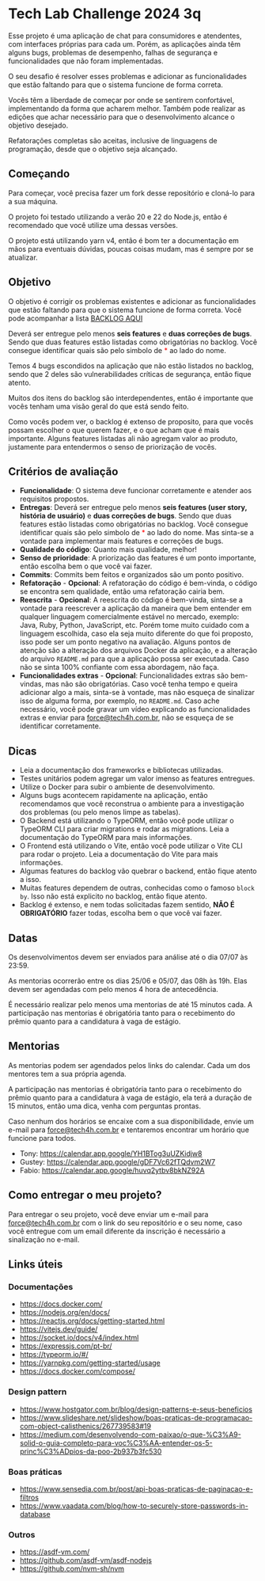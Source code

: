 # Tech Lab Challenge 2024 3q

Esse projeto é uma aplicação de chat para consumidores e atendentes, com interfaces próprias para cada um. Porém, as aplicações ainda têm alguns bugs, problemas de desempenho, falhas de segurança e funcionalidades que não foram implementadas.

O seu desafio é resolver esses problemas e adicionar as funcionalidades que estão faltando para que o sistema funcione de forma correta.

Vocês têm a liberdade de começar por onde se sentirem confortável, implementando da forma que acharem melhor. Também pode realizar as edições que achar necessário para que o desenvolvimento alcance o objetivo desejado.

Refatorações completas são aceitas, inclusive de linguagens de programação, desde que o objetivo seja alcançado.

## Começando

Para começar, você precisa fazer um fork desse repositório e cloná-lo para a sua máquina.

O projeto foi testado utilizando a verão 20 e 22 do Node.js, então é recomendado que você utilize uma dessas versões.

O projeto está utilizando yarn v4, então é bom ter a documentação em mãos para eventuais dúvidas, poucas coisas mudam, mas é sempre por se atualizar.

## Objetivo

O objetivo é corrigir os problemas existentes e adicionar as funcionalidades que estão faltando para que o sistema funcione de forma correta. Você pode acompanhar a lista [BACKLOG AQUI](./BACKLOG.md)

Deverá ser entregue pelo menos **seis features** e **duas correções de bugs**. Sendo que duas features estão listadas como obrigatórias no backlog. Você consegue identificar quais são pelo simbolo de <span style='color: red'>*</span> ao lado do nome.

Temos 4 bugs escondidos na aplicação que não estão listados no backlog, sendo que 2 deles são vulnerabilidades críticas de segurança, então fique atento.

Muitos dos itens do backlog são interdependentes, então é importante que vocês tenham uma visão geral do que está sendo feito.

Como vocês podem ver, o backlog é extenso de proposito, para que vocês possam escolher o que querem fazer, e o que acham que é mais importante. Alguns features listadas ali não agregam valor ao produto, justamente para entendermos o senso de priorização de vocês.

## Critérios de avaliação

- **Funcionalidade**: O sistema deve funcionar corretamente e atender aos requisitos propostos.
- **Entregas**: Deverá ser entregue pelo menos **seis features (user story, história de usuário)** e **duas correções de bugs**. Sendo que duas features estão listadas como obrigatórias no backlog. Você consegue identificar quais são pelo simbolo de <span style='color: red'>*</span> ao lado do nome. Mas sinta-se a vontade para implementar mais features e correções de bugs.
- **Qualidade do código**: Quanto mais qualidade, melhor!
- **Senso de prioridade**: A priorização das features é um ponto importante, então escolha bem o que você vai fazer.
- **Commits**: Commits bem feitos e organizados são um ponto positivo.
- **Refatoração** - **Opcional**: A refatoração do código é bem-vinda, o código se encontra sem qualidade, então uma refatoração cairia bem.
- **Reescrita** - **Opcional**: A reescrita do código é bem-vinda, sinta-se a vontade para reescrever a aplicação da maneira que bem entender em qualquer linguagem comercialmente estável no mercado, exemplo: Java, Ruby, Python, JavaScript, etc. Porém tome muito cuidado com a linguagem escolhida, caso ela seja muito diferente do que foi proposto, isso pode ser um ponto negativo na avaliação. Alguns pontos de atenção são a alteração dos arquivos Docker da aplicação, e a alteração do arquivo `README.md` para que a aplicação possa ser executada. Caso não se sinta 100% confiante com essa abordagem, não faça.
- **Funcionalidades extras** - **Opcional**: Funcionalidades extras são bem-vindas, mas não são obrigatórias. Caso você tenha tempo e queira adicionar algo a mais, sinta-se à vontade, mas não esqueça de sinalizar isso de alguma forma, por exemplo, no `README.md`. Caso ache necessário, você pode gravar um vídeo explicando as funcionalidades extras e enviar para [force@tech4h.com.br](mailto:force@tech4h.com.br), não se esqueça de se identificar corretamente.

## Dicas

- Leia a documentação dos frameworks e bibliotecas utilizadas.
- Testes unitários podem agregar um valor imenso as features entregues.
- Utilize o Docker para subir o ambiente de desenvolvimento.
- Alguns bugs acontecem rapidamente na aplicação, então recomendamos que você reconstrua o ambiente para a investigação dos problemas (ou pelo menos limpe as tabelas).
- O Backend está utilizando o TypeORM, então você pode utilizar o TypeORM CLI para criar migrations e rodar as migrations. Leia a documentação do TypeORM para mais informações.
- O Frontend está utilizando o Vite, então você pode utilizar o Vite CLI para rodar o projeto. Leia a documentação do Vite para mais informações.
- Algumas features do backlog vão quebrar o backend, então fique atento a isso.
- Muitas features dependem de outras, conhecidas como o famoso `block by`. Isso não está explicito no backlog, então fique atento.
- Backlog é extenso, e nem todas solicitadas fazem sentido, **NÃO É OBRIGATÓRIO** fazer todas, escolha bem o que você vai fazer.

## Datas

Os desenvolvimentos devem ser enviados para análise até o dia 07/07 às 23:59.

As mentorias ocorrerão entre os dias 25/06 e 05/07, das 08h às 19h. Elas devem ser agendadas com pelo menos 4 hora de antecedência.

É necessário realizar pelo menos uma mentorias de até 15 minutos cada. A participação nas mentorias é obrigatória tanto para o recebimento do prêmio quanto para a candidatura à vaga de estágio.

## Mentorias

As mentorias podem ser agendados pelos links do calendar. Cada um dos mentores tem a sua própria agenda.

A participação nas mentorias é obrigatória tanto para o recebimento do prêmio quanto para a candidatura à vaga de estágio, ela terá a duração de 15 minutos, então uma dica, venha com perguntas prontas.

Caso nenhum dos horários se encaixe com a sua disponibilidade, envie um e-mail para [force@tech4h.com.br](mailto:force@tech4h.com.br) e tentaremos encontrar um horário que funcione para todos.

- Tony: https://calendar.app.google/YH1BTog3uUZKidjw8
- Gustey: https://calendar.app.google/gDF7Vc62fTQdvm2W7
- Fabio: https://calendar.app.google/huvq2ytbv8bkNZ92A

## Como entregar o meu projeto?

Para entregar o seu projeto, você deve enviar um e-mail para [force@tech4h.com.br](mailto:force@tech4h.com.br) com o link do seu repositório e o seu nome, caso você entregue com um email diferente da inscrição é necessário a sinalização no e-mail.

## Links úteis

### Documentações

- https://docs.docker.com/
- https://nodejs.org/en/docs/
- https://reactjs.org/docs/getting-started.html
- https://vitejs.dev/guide/
- https://socket.io/docs/v4/index.html
- https://expressjs.com/pt-br/
- https://typeorm.io/#/
- https://yarnpkg.com/getting-started/usage
- https://docs.docker.com/compose/

### Design pattern

- https://www.hostgator.com.br/blog/design-patterns-e-seus-beneficios
- https://www.slideshare.net/slideshow/boas-praticas-de-programacao-com-object-calisthenics/267739583#19
- https://medium.com/desenvolvendo-com-paixao/o-que-%C3%A9-solid-o-guia-completo-para-voc%C3%AA-entender-os-5-princ%C3%ADpios-da-poo-2b937b3fc530

### Boas práticas

- https://www.sensedia.com.br/post/api-boas-praticas-de-paginacao-e-filtros
- https://www.vaadata.com/blog/how-to-securely-store-passwords-in-database

### Outros

- https://asdf-vm.com/
- https://github.com/asdf-vm/asdf-nodejs
- https://github.com/nvm-sh/nvm
